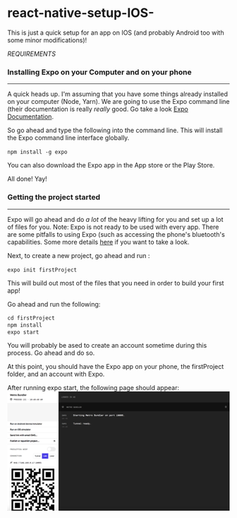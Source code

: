 # react-native-setup-IOS-



This is just a quick setup for an app on IOS (and probably Android too with some minor modifications)!


*REQUIREMENTS*

### Installing Expo on your Computer and on your phone ###
---
A quick heads up. I'm assuming that you have some things already installed on your computer (Node, Yarn).
We are going to use the Expo command line (their documentation is really *really* good. Go take a look [Expo Documentation](https://docs.expo.io/versions/latest/).

So go ahead and type the following into the command line. This will install the Expo command line interface globally.

`npm install -g expo`

You can also download the Expo app in the App store or the Play Store. 

All done! Yay!

### Getting the project started ###
---
Expo will go ahead and do *a lot* of the heavy lifting for you and set up a lot of files for you. 
Note: Expo is not ready to be used with every app. There are some pitfalls to using Expo (such as accessing the phone's bluetooth's capabilities. Some more details [here](https://docs.expo.io/versions/v31.0.0/introduction/why-not-expo) if you want to take a look.

Next, to create a new project, go ahead and run :

`expo init firstProject`

This will build out most of the files that you need in order to build your first app!

Go ahead and run the following:

```
cd firstProject  
npm install
expo start
 ```
 
You will probably be ased to create an account sometime during this process. Go ahead and do so.

At this point, you should have the Expo app on your phone, the firstProject folder, and an account with Expo. 

After running expo start, the following page should appear:
![alt text](https://github.com/pcourpron/react-native-setup-IOS-/blob/master/assets/Screen%20Shot%202018-11-07%20at%2010.48.41%20AM.png)
 







